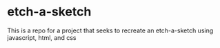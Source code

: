 # etch-a-sketch
This is a repo for a project that seeks to recreate an etch-a-sketch using javascript, html, and css
